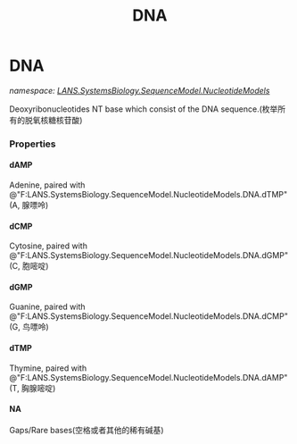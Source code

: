 ﻿---
title: DNA
---

# DNA
_namespace: [LANS.SystemsBiology.SequenceModel.NucleotideModels](N-LANS.SystemsBiology.SequenceModel.NucleotideModels.html)_

Deoxyribonucleotides NT base which consist of the DNA sequence.(枚举所有的脱氧核糖核苷酸)




### Properties

#### dAMP
Adenine, paired with @"F:LANS.SystemsBiology.SequenceModel.NucleotideModels.DNA.dTMP"(A, 腺嘌呤)
#### dCMP
Cytosine, paired with @"F:LANS.SystemsBiology.SequenceModel.NucleotideModels.DNA.dGMP"(C, 胞嘧啶)
#### dGMP
Guanine, paired with @"F:LANS.SystemsBiology.SequenceModel.NucleotideModels.DNA.dCMP"(G, 鸟嘌呤)
#### dTMP
Thymine, paired with @"F:LANS.SystemsBiology.SequenceModel.NucleotideModels.DNA.dAMP"(T, 胸腺嘧啶)
#### NA
Gaps/Rare bases(空格或者其他的稀有碱基)
